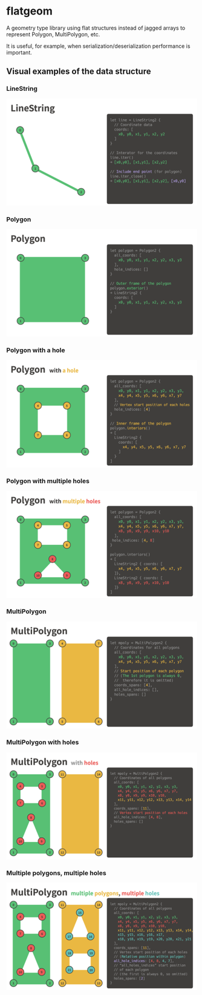 # flatgeom

A geometry type library using flat structures instead of jagged arrays to represent Polygon, MultiPolygon, etc.

It is useful, for example, when serialization/deserialization performance is important.

## Visual examples of the data structure

### LineString

![LineString](./docs/01_linestring.png)

### Polygon

![Polygon](./docs/02_polygon.png)

### Polygon with a hole

![Polygon with a hole](./docs/03_polygon_with_a_hole.png)

### Polygon with multiple holes

![Polygon with multiple holes](./docs/04_polygon_with_multiple_holes.png)

### MultiPolygon

![MultiPolygon](./docs/05_multipolygon.png)

### MultiPolygon with holes

![MultiPolygon with holes](./docs/06_multipolygon_with_holes.png)

### Multiple polygons, multiple holes

![Multiple polygons, multiple holes](./docs/07_multipolygon_multiple_holes.png)
